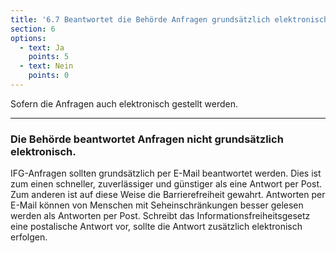 ```yaml
---
title: '6.7 Beantwortet die Behörde Anfragen grundsätzlich elektronisch?'
section: 6
options:
  - text: Ja
    points: 5
  - text: Nein
    points: 0
---
```


Sofern die Anfragen auch elektronisch gestellt werden.

---

### Die Behörde beantwortet Anfragen nicht grundsätzlich elektronisch.

IFG-Anfragen sollten grundsätzlich per E-Mail beantwortet werden. Dies ist zum einen schneller, zuverlässiger und günstiger als eine Antwort per Post. Zum anderen ist auf diese Weise die Barrierefreiheit gewahrt. Antworten per E-Mail können von Menschen mit Seheinschränkungen besser gelesen werden als Antworten per Post. Schreibt das Informationsfreiheitsgesetz eine postalische Antwort vor, sollte die Antwort zusätzlich elektronisch erfolgen.

